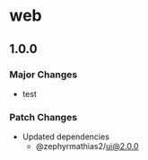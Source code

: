 # web

## 1.0.0

### Major Changes

- test

### Patch Changes

- Updated dependencies
  - @zephyrmathias2/ui@2.0.0
